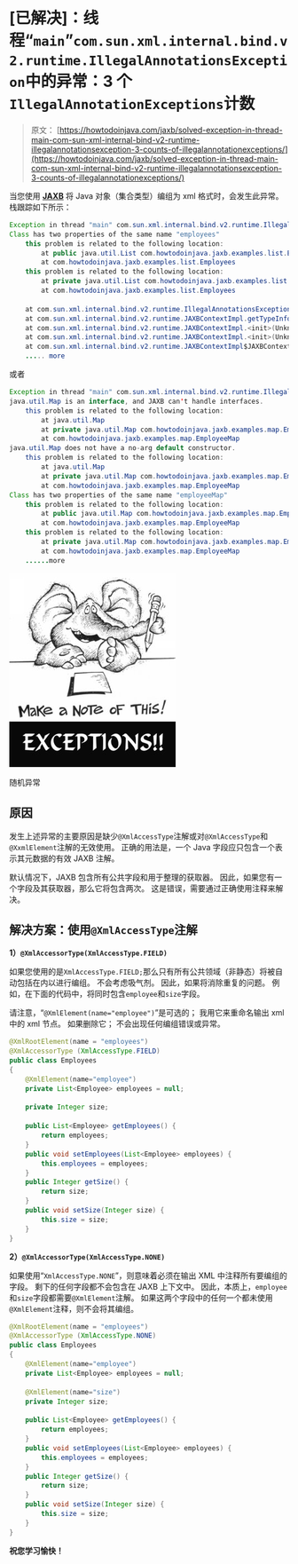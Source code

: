 # [已解决]：线程“`main`”`com.sun.xml.internal.bind.v2.runtime.IllegalAnnotationsException`中的异常：3 个`IllegalAnnotationExceptions`计数

> 原文： [https://howtodoinjava.com/jaxb/solved-exception-in-thread-main-com-sun-xml-internal-bind-v2-runtime-illegalannotationsexception-3-counts-of-illegalannotationexceptions/](https://howtodoinjava.com/jaxb/solved-exception-in-thread-main-com-sun-xml-internal-bind-v2-runtime-illegalannotationsexception-3-counts-of-illegalannotationexceptions/)

当您使用 [**JAXB**](//howtodoinjava.com/category/frameworks/jaxb/ "JAXB tutorials") 将 Java 对象（集合类型）编组为 xml 格式时，会发生此异常。 栈跟踪如下所示：

```java
Exception in thread "main" com.sun.xml.internal.bind.v2.runtime.IllegalAnnotationsException: 1 counts of IllegalAnnotationExceptions
Class has two properties of the same name "employees"
	this problem is related to the following location:
		at public java.util.List com.howtodoinjava.jaxb.examples.list.Employees.getEmployees()
		at com.howtodoinjava.jaxb.examples.list.Employees
	this problem is related to the following location:
		at private java.util.List com.howtodoinjava.jaxb.examples.list.Employees.employees
		at com.howtodoinjava.jaxb.examples.list.Employees

	at com.sun.xml.internal.bind.v2.runtime.IllegalAnnotationsException$Builder.check(Unknown Source)
	at com.sun.xml.internal.bind.v2.runtime.JAXBContextImpl.getTypeInfoSet(Unknown Source)
	at com.sun.xml.internal.bind.v2.runtime.JAXBContextImpl.<init>(Unknown Source)
	at com.sun.xml.internal.bind.v2.runtime.JAXBContextImpl.<init>(Unknown Source)
	at com.sun.xml.internal.bind.v2.runtime.JAXBContextImpl$JAXBContextBuilder.build(Unknown Source)
	..... more

```

或者

```java
Exception in thread "main" com.sun.xml.internal.bind.v2.runtime.IllegalAnnotationsException: 3 counts of IllegalAnnotationExceptions
java.util.Map is an interface, and JAXB can't handle interfaces.
	this problem is related to the following location:
		at java.util.Map
		at private java.util.Map com.howtodoinjava.jaxb.examples.map.EmployeeMap.employeeMap
		at com.howtodoinjava.jaxb.examples.map.EmployeeMap
java.util.Map does not have a no-arg default constructor.
	this problem is related to the following location:
		at java.util.Map
		at private java.util.Map com.howtodoinjava.jaxb.examples.map.EmployeeMap.employeeMap
		at com.howtodoinjava.jaxb.examples.map.EmployeeMap
Class has two properties of the same name "employeeMap"
	this problem is related to the following location:
		at public java.util.Map com.howtodoinjava.jaxb.examples.map.EmployeeMap.getEmployeeMap()
		at com.howtodoinjava.jaxb.examples.map.EmployeeMap
	this problem is related to the following location:
		at private java.util.Map com.howtodoinjava.jaxb.examples.map.EmployeeMap.employeeMap
		at com.howtodoinjava.jaxb.examples.map.EmployeeMap
	......more

```

![Random exceptions](img/bfcee52d8f51b09dd5024f261008e635.png)

随机异常



## 原因

发生上述异常的主要原因是缺少`@XmlAccessType`注解或对`@XmlAccessType`和`@XxmlElement`注解的无效使用。 正确的用法是，一个 Java 字段应只包含一个表示其元数据的有效 JAXB 注解。

默认情况下，JAXB 包含所有公共字段和用于整理的获取器。 因此，如果您有一个字段及其获取器，那么它将包含两次。 这是错误，需要通过正确使用注释来解决。

## 解决方案：使用`@XmlAccessType`注解

**1）`@XmlAccessorType(XmlAccessType.FIELD)`**

如果您使用的是`XmlAccessType.FIELD;`那么只有所有公共领域（非静态）将被自动包括在内以进行编组。 不会考虑吸气剂。 因此，如果将消除重复的问题。 例如，在下面的代码中，将同时包含`employee`和`size`字段。

请注意，“`@XmlElement(name="employee")`”是可选的； 我用它来重命名输出 xml 中的 xml 节点。 如果删除它； 不会出现任何编组错误或异常。

```java
@XmlRootElement(name = "employees")
@XmlAccessorType (XmlAccessType.FIELD)
public class Employees 
{
	@XmlElement(name="employee")
	private List<Employee> employees = null;

	private Integer size;

	public List<Employee> getEmployees() {
		return employees;
	}
	public void setEmployees(List<Employee> employees) {
		this.employees = employees;
	}
	public Integer getSize() {
		return size;
	}
	public void setSize(Integer size) {
		this.size = size;
	}
}

```

**2）`@XmlAccessorType(XmlAccessType.NONE)`**

如果使用“`XmlAccessType.NONE`”，则意味着必须在输出 XML 中注释所有要编组的字段。 剩下的任何字段都不会包含在 JAXB 上下文中。 因此，本质上，`employee`和`size`字段都需要`@XmlElement`注解。 如果这两个字段中的任何一个都未使用`@XmlElement`注释，则不会将其编组。

```java
@XmlRootElement(name = "employees")
@XmlAccessorType (XmlAccessType.NONE)
public class Employees 
{
	@XmlElement(name="employee")
	private List<Employee> employees = null;

	@XmlElement(name="size")
	private Integer size;

	public List<Employee> getEmployees() {
		return employees;
	}
	public void setEmployees(List<Employee> employees) {
		this.employees = employees;
	}
	public Integer getSize() {
		return size;
	}
	public void setSize(Integer size) {
		this.size = size;
	}
}

```

 **祝您学习愉快！**